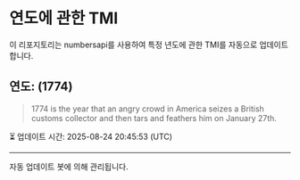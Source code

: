 
# 연도에 관한 TMI

이 리포지토리는 numbersapi를 사용하여 특정 년도에 관한 TMI를 자동으로 업데이트합니다.

## 연도: (1774)
> 1774 is the year that an angry crowd in America seizes a British customs collector and then tars and feathers him on January 27th.

⏳ 업데이트 시간: 2025-08-24 20:45:53 (UTC)

---
자동 업데이트 봇에 의해 관리됩니다.
